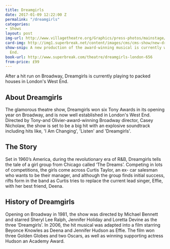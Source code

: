 ```yaml
---
title: Dreamgirls
date: 2017-01-09 12:22:00 Z
permalink: "/dreamgirls"
categories:
- Shows
layout: post
img-url: http://www.villagetheatre.org/Graphics/press-photos/mainstage/dreamgirls/dreamgirls-press9-web.jpg
card-img: http://img1.superbreak.net/content/images/cms/cms-show/new-dramgirls-logo-oct17.jpg
show-snip: A new production of the award-winning musical is currently wowing the West
  End.
book-url: http://www.superbreak.com/theatre/dreamgirls-london-656
from-price: £99
---
```


After a hit run on Broadway, Dreamgirls is currently playing to packed houses in London's West End.

## About Dreamgirls

The glamorous theatre show, Dreamgirls won six Tony Awards in its opening year on Broadway, and is now well established in London's West End. Directed by Tony-and Olivier-award-winning Broadway director, Casey Nicholaw, the show is set to be a big hit with an explosive soundtrack including hits like, 'I Am Changing', 'Listen' and 'Dreamgirls'.

## The Story

Set in 1960’s America, during the revolutionary era of R&B, Dreamgirls tells the tale of a girl group from Chicago called ‘The Dreams’. Competing in lots of competitions, the girls come across Curtis Taylor, an ex- car salesman who wants to be their manager, and although the group finds initial success, rifts form in the band as Curtis tries to replace the current lead singer, Effie, with her best friend, Deena.

## History of Dreamgirls

Opening on Broadway in 1981, the show was directed by Michael Bennett and starred Sheryl Lee Ralph, Jennifer Holiday and Loretta Devine as the three ‘Dreamgirls’. In 2006, the hit musical was adapted into a film starring Beyonce Knowles as Deena and Jennifer Hudson as Effie. The film won three Golden Globes and two Oscars, as well as winning supporting actress Hudson an Academy Award.
